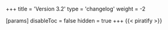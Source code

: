 +++
title = 'Version 3.2'
type = 'changelog'
weight = -2

[params]
  disableToc = false
  hidden = true
+++
{{< piratify >}}
